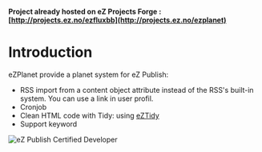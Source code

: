 __Project already hosted on eZ Projects Forge : [http://projects.ez.no/ezfluxbb](http://projects.ez.no/ezplanet)__


Introduction
============
eZPlanet provide a planet system for eZ Publish:

 * RSS import from a content object attribute instead of the RSS's built-in system. You can use a link in user profil.
 * Cronjob
 * Clean HTML code with Tidy: using [eZTidy](http://projects.ez.no/eztidy)
 * Support keyword

![eZ Publish Certified Developer](http://www.llaumgui.com/images/ezcertdev.png)
